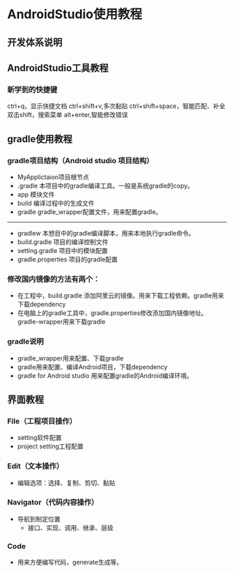 # AndroidStudio使用教程

## 开发体系说明



## AndroidStudio工具教程


### 新学到的快捷键

ctrl+q，显示快捷文档
ctrl+shift+v,多次黏贴
ctrl+shift+space，智能匹配、补全
双击shift，搜索菜单
alt+enter,智能修改错误


## gradle使用教程

### gradle项目结构（Android studio 项目结构）
* MyApplictaion项目根节点
* .gradle 本项目中的gradle编译工具。一般是系统gradle的copy。
* app 模块文件
* build 编译过程中的生成文件
* gradle gradle_wrapper配置文件，用来配置gradle。
-----
* gradlew 本想目中的gradle编译脚本，用来本地执行gradle命令。
* build.gradle 项目的编译控制文件
* setting.gradle 项目中的模块配置
* gradle.properties 项目的gradle配置

### 修改国内镜像的方法有两个：
* 在工程中，build.gradle 添加阿里云的镜像。用来下载工程依赖。gradle用来下载dependency
* 在电脑上的gradle工具中，gradle.properties修改添加国内镜像地址。gradle-wrapper用来下载gradle


### gradle说明
* gradle_wrapper用来配置、下载gradle
* gradle用来配置、编译Android项目，下载dependency
* gradle for Android studio 用来配置gradle的Android编译环境。

## 界面教程

### File（工程项目操作）
* setting软件配置
* project setting工程配置

### Edit（文本操作）
* 编辑选项：选择、复制、剪切、黏贴

### Navigator（代码内容操作）
* 导航到制定位置
  * 接口、实现、调用、继承、层级

### Code
* 用来方便编写代码，generate生成等。

